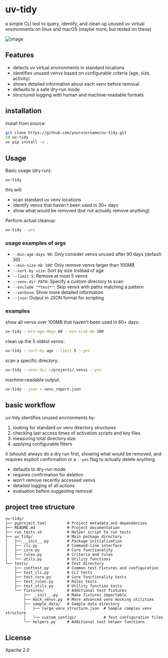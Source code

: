 # uv-tidy

a simple CLI tool to query, identify, and clean up unused uv virtual environments on linux and macOS (maybe more, but tested on these)

![image](https://github.com/user-attachments/assets/d3202b44-8da5-4080-9dfa-c0aec8ae113a)

## Features

- detects uv virtual environments in standard locations
- identifies unused venvs based on configurable criteria (age, size, activity)
- shows detailed information about each venv before removal
- defaults to a safe dry-run mode
- structured logging with human and machine-readable formats

## installation

install from source:

```bash
git clone https://github.com/yourusername/uv-tidy.git
cd uv-tidy
uv pip install -e .
```

## Usage

Basic usage (dry run):

```bash
uv-tidy
```

this will:
- scan standard uv venv locations
- identify venvs that haven't been used in 30+ days
- show what would be removed (but not actually remove anything)

Perform actual cleanup:

```bash
uv-tidy --yes
```

### usage examples of args

- `--min-age-days 90`: Only consider venvs unused after 90 days (default: 30)
- `--min-size-mb 100`: Only remove venvs larger than 100MB
- `--sort-by size`: Sort by size instead of age
- `--limit 5`: Remove at most 5 venvs
- `--venv-dir PATH`: Specify a custom directory to scan
- `--exclude "*test*"`: Skip venvs with paths matching a pattern
- `--verbose`: Show more detailed information
- `--json`: Output in JSON format for scripting

### examples

show all venvs over 100MB that haven't been used in 60+ days:

```bash
uv-tidy --min-age-days 60 --min-size-mb 100
```

clean up the 5 oldest venvs:

```bash
uv-tidy --sort-by age --limit 5 --yes
```

scan a specific directory:

```bash
uv-tidy --venv-dir ~/projects/.venvs --yes
```

machine-readable output:

```bash
uv-tidy --json > venv_report.json
```

## basic workflow

uv-tidy identifies unused environments by:

1. looking for standard uv venv directory structures
2. checking last access times of activation scripts and key files
3. measuring total directory size
4. applying configurable filters

it (should) always do a dry run first, showing what would be removed, and requires explicit confirmation or a `--yes` flag to actually delete anything

- defaults to dry-run mode
- requires confirmation for deletion
- won't remove recently accessed venvs
- detailed logging of all actions
- evaluation before suggesting removal

## project tree structure
```
uv-tidy/
├── pyproject.toml         # Project metadata and dependencies
├── README.md              # Project documentation
├── run_tests.sh           # Helper script to run tests
├── uv_tidy/               # Main package directory
│   ├── __init__.py        # Package initialization
│   ├── cli.py             # Command-line interface
│   ├── core.py            # Core functionality
│   ├── rules.py           # Criteria and rules
│   └── utils.py           # Utility functions
└── tests/                 # Test directory
    ├── conftest.py        # Common test fixtures and configuration
    ├── test_cli.py        # CLI tests
    ├── test_core.py       # Core functionality tests
    ├── test_rules.py      # Rules tests
    ├── test_utils.py      # Utility function tests
    └── fixtures/          # Additional test fixtures
        ├── __init__.py    # Make fixtures importable
        ├── mock_venvs.py  # More advanced venv mocking utilities
        ├── sample_data/   # Sample data directory
        │   ├── large_venv_structure.json  # Sample complex venv structure
        │   └── custom_configs/            # Test configuration files
        └── helpers.py     # Additional test helper functions
```

## License

Apache 2.0
